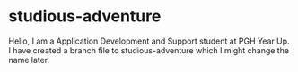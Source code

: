 # studious-adventure

Hello, 
I am a Application Development and Support student at PGH Year Up.
I have created a branch file to studious-adventure which I might change the name later. 
